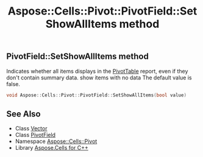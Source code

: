 ﻿---
title: Aspose::Cells::Pivot::PivotField::SetShowAllItems method
linktitle: SetShowAllItems
second_title: Aspose.Cells for C++ API Reference
description: 'Aspose::Cells::Pivot::PivotField::SetShowAllItems method. Indicates whether all items displays in the PivotTable report, even if they don''t contain summary data. show items with no data The default value is false in C++.'
type: docs
weight: 5200
url: /cpp/aspose.cells.pivot/pivotfield/setshowallitems/
---
## PivotField::SetShowAllItems method


Indicates whether all items displays in the [PivotTable](../../pivottable/) report, even if they don't contain summary data. show items with no data The default value is false.

```cpp
void Aspose::Cells::Pivot::PivotField::SetShowAllItems(bool value)
```

## See Also

* Class [Vector](../../../aspose.cells/vector/)
* Class [PivotField](../)
* Namespace [Aspose::Cells::Pivot](../../)
* Library [Aspose.Cells for C++](../../../)
